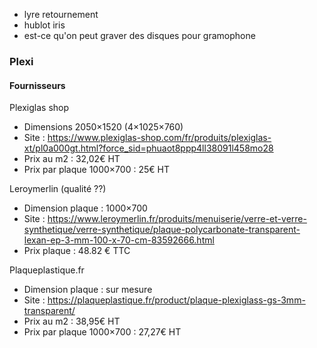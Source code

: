 - lyre retournement
- hublot iris
- est-ce qu'on peut graver des disques pour gramophone



### Plexi


#### Fournisseurs

Plexiglas shop

- Dimensions 2050×1520 (4×1025×760)
- Site : https://www.plexiglas-shop.com/fr/produits/plexiglas-xt/pl0a000gt.html?force_sid=phuaot8ppp4ll38091l458mo28
- Prix au m2 : 32,02€ HT
- Prix par plaque 1000×700 : 25€ HT

Leroymerlin (qualité ??)

- Dimension plaque : 1000×700 
- Site : https://www.leroymerlin.fr/produits/menuiserie/verre-et-verre-synthetique/verre-synthetique/plaque-polycarbonate-transparent-lexan-ep-3-mm-100-x-70-cm-83592666.html
- Prix plaque : 48.82 € TTC

Plaqueplastique.fr

- Dimension plaque : sur mesure
- Site : https://plaqueplastique.fr/product/plaque-plexiglass-gs-3mm-transparent/
- Prix au m2 : 38,95€ HT
- Prix par plaque 1000×700 : 27,27€ HT

